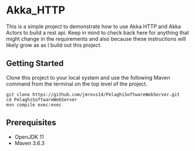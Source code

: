 # Akka_HTTP
This is a simple project to demonstrate how to use Akka HTTP and Akka Actors to build a rest api. Keep in mind to check back here for anything that might change in the requirements and also because these instructions will likely grow as as I build out this project.

## Getting Started
Clone this project to your local system and use the following Maven command from the terminal on the top level of the project.

```
git clone https://github.com/jmross14/PelaghiSoftwareWebServer.git
cd PelaghiSoftwareWebServer
mvn compile exec:exec
```

## Prerequisites
* OpenJDK 11
* Maven 3.6.3
